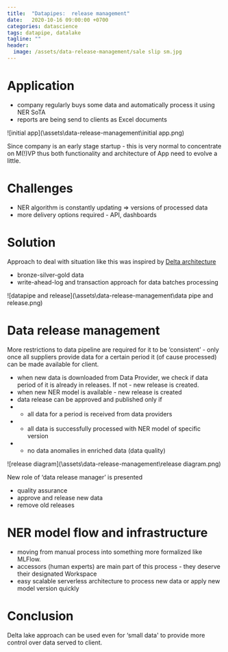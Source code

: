 ```yaml
---
title:  "Datapipes:  release management"
date:   2020-10-16 09:00:00 +0700
categories: datascience
tags: datapipe, datalake
tagline: ""
header:
  image: /assets/data-release-management/sale slip sm.jpg
---
```


# Application
- company regularly buys some data and automatically process it using NER SoTA 
- reports are being send to clients as Excel documents

![initial app](\assets\data-release-management\initial app.png)

Since company is an early stage startup - this is very normal to concentrate on M(!)VP thus both functionality and architecture of App need to evolve a little.

# Challenges
- NER algorithm is constantly updating => versions of processed data
- more delivery options required - API, dashboards

# Solution
Approach to deal with situation like this was inspired by [Delta architecture](https://delta.io)
- bronze-silver-gold data
- write-ahead-log and transaction approach for data batches processing 

![datapipe and release](\assets\data-release-management\data pipe and release.png)

# Data release management
More restrictions to data pipeline are required for it to be ‘consistent’ - only once all suppliers provide data for a certain period it (of cause processed) can be made available for client.
- when new data is downloaded from Data Provider, we check if data period of it is already in releases. If not - new release is created. 
- when new NER model is available - new release is created
- data release can be approved and published only if 
- - all data for a period is received from data providers
- - all data is successfully processed with NER model of specific version
- - no data anomalies in enriched data (data quality)

![release diagram](\assets\data-release-management\release diagram.png)

New role of ‘data release manager’ is presented
- quality assurance
- approve and release new data 
- remove old releases

# NER model flow and infrastructure
- moving from manual process into something more formalized like MLFlow.
- accessors (human experts) are main part of this process - they deserve their designated Workspace
- easy scalable serverless architecture to process new data or apply new model version quickly

# Conclusion
Delta lake approach can be used even for ‘small data' to provide more control over data served to client.

 